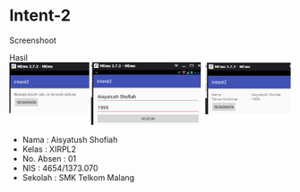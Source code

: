 # Intent-2

Screenshoot

Hasil
![ScreenShoot](https://github.com/ai2025/Intent-2/blob/master/1.png "")

* Nama : Aisyatush Shofiah
* Kelas : XIRPL2
* No. Absen : 01
* NIS : 4654/1373.070
* Sekolah : SMK Telkom Malang

